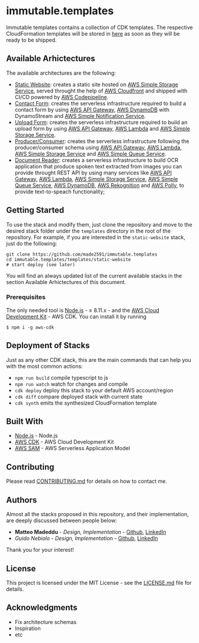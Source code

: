 # immutable.templates

Immutable templates contains a collection of CDK templates. The respective CloudFormation templates will be stored in [here](https://github.com/GuidoNebiolo/aws-architectures) as soon as they will be ready to be shipped.

## Available Arhictectures
The available architectures are the following:

- [Static Website](https://github.com/made2591/immutable.templates/blob/master/templates/static-website/README.md): creates a static site hosted on [AWS Simple Storage Service](https://aws.amazon.com/s3/), served throught the help of [AWS Cloudfront](https://aws.amazon.com/cloudfront/) and shipped with CI/CD powered by [AWS Codepipeline](https://aws.amazon.com/codepipeline/).
- [Contact Form](https://github.com/made2591/immutable.templates/blob/master/templates/contact-form/README.md): creates the serverless infrastructure required to build a contact form by using [AWS API Gateway](https://aws.amazon.com/api-gateway/), [AWS DynamoDB](https://aws.amazon.com/dynamodb/) with DynamoStream and [AWS Simple Notification Service](https://aws.amazon.com/it/sns/).
- [Upload Form](https://github.com/made2591/immutable.templates/blob/master/templates/upload-form/README.md): creates the serverless infrastructure required to build an upload form by using [AWS API Gateway](https://aws.amazon.com/api-gateway/), [AWS Lambda](https://aws.amazon.com/lambda/) and [AWS Simple Storage Service](https://aws.amazon.com/s3/).
- [Producer/Consumer](https://github.com/made2591/immutable.templates/blob/master/templates/producer-consumer/README.md): creates the serverless infrastructure following the producer/consumer schema using [AWS API Gateway](https://aws.amazon.com/api-gateway/), [AWS Lambda](https://aws.amazon.com/lambda/), [AWS Simple Storage Service](https://aws.amazon.com/s3/) and [AWS Simple Queue Service](https://aws.amazon.com/sqs/).
- [Document Reader](https://github.com/made2591/immutable.templates/blob/master/templates/document-reader/README.md): creates a serverless infrastructure to build OCR application that produce spoken text extracted from images you can provide throught REST API by using many services like [AWS API Gateway](https://aws.amazon.com/api-gateway/), [AWS Lambda](https://aws.amazon.com/lambda/), [AWS Simple Storage Service](https://aws.amazon.com/s3/), [AWS Simple Queue Service](https://aws.amazon.com/sqs/), [AWS DynamoDB](https://aws.amazon.com/dynamodb/), [AWS Rekognition](https://aws.amazon.com/rekognition/) and [AWS Polly](https://aws.amazon.com/polly/), to provide text-to-speach functionality;

## Getting Started

To use the stack and modify them, just clone the repository and move to the desired stack folder under the `templates` directory in the root of the repository. For example, if you are interested in the `static-website` stack, just do the following:

```
git clone https://github.com/made2591/immutable.templates
cd immutable.templates/templates/static-website
# start deploy (see later)
```

You will find an always updated list of the current available stacks in the section Available Arhictectures of this document.

### Prerequisites

The only needed tool is [Node.js](https://nodejs.org/en/download/) - ≥ 8.11.x - and the [AWS Cloud Development Kit](https://github.com/awslabs/aws-cdk) - AWS CDK. You can install it by running

```
$ npm i -g aws-cdk
```

## Deployment of Stacks
Just as any other CDK stack, this are the main commands that can help you with the most common actions:

 * `npm run build`   compile typescript to js
 * `npm run watch`   watch for changes and compile
 * `cdk deploy`      deploy this stack to your default AWS account/region
 * `cdk diff`        compare deployed stack with current state
 * `cdk synth`       emits the synthesized CloudFormation template

## Built With

* [Node.js](https://nodejs.org/en/download/) - Node.js
* [AWS CDK](https://github.com/awslabs/aws-cdk) - AWS Cloud Development Kit
* [AWS SAM](https://github.com/awslabs/serverless-application-model) - AWS Serverless Application Model

## Contributing

Please read [CONTRIBUTING.md](https://github.com/made2591/immutable.templates/CONTRIBUTING.md) for details on how to contact me.

## Authors

Almost all the stacks proposed in this repository, and their implementation, are deeply discussed between people below:

* **Matteo Madeddu** - *Design, Implementation* - [Github](https://github.com/made2591/), [LinkedIn](https://www.linkedin.com/in/mmadeddu/)
* *Guido Nebiolo* - *Design, Implementation* - [Github](https://github.com/guidonebiolo/), [LinkedIn](https://www.linkedin.com/in/guidonebiolo/)

Thank you for your interest!

## License

This project is licensed under the MIT License - see the [LICENSE.md](LICENSE.md) file for details.

## Acknowledgments

* Fix architecture schemas
* Inspiration
* etc
